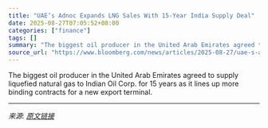 ```yaml
---
title: "UAE’s Adnoc Expands LNG Sales With 15-Year India Supply Deal"
date: 2025-08-27T07:05:52+08:00
categories: ["finance"]
tags: []
summary: "The biggest oil producer in the United Arab Emirates agreed to supply liquefied natural gas to Indian Oil Corp. for 15 years as it lines up more binding contracts for a new export terminal."
source_url: "https://www.bloomberg.com/news/articles/2025-08-27/uae-s-adnoc-expands-lng-sales-with-15-year-india-supply-deal"
---
```


The biggest oil producer in the United Arab Emirates agreed to supply liquefied natural gas to Indian Oil Corp. for 15 years as it lines up more binding contracts for a new export terminal.

---

*来源: [原文链接](https://www.bloomberg.com/news/articles/2025-08-27/uae-s-adnoc-expands-lng-sales-with-15-year-india-supply-deal)*
